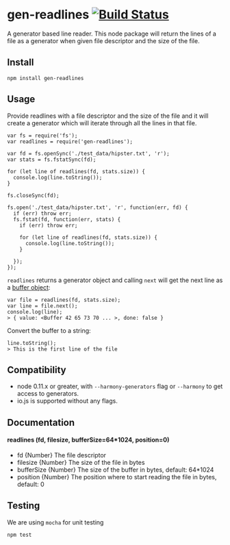 gen-readlines [![Build Status](https://travis-ci.org/neurosnap/gen-readlines.svg?branch=master)](https://travis-ci.org/neurosnap/gen-readlines)
=====================

A generator based line reader. This node package will return the lines of a file
as a generator when given file descriptor and the size of the file.

Install
-------

```
npm install gen-readlines
```

Usage
-----

Provide readlines with a file descriptor and the size of the file and it will
create a generator which will iterate through all the lines in that file.

```
var fs = require('fs');
var readlines = require('gen-readlines');

var fd = fs.openSync('./test_data/hipster.txt', 'r');
var stats = fs.fstatSync(fd);

for (let line of readlines(fd, stats.size)) {
  console.log(line.toString());
}

fs.closeSync(fd);
```

```
fs.open('./test_data/hipster.txt', 'r', function(err, fd) {
  if (err) throw err;
  fs.fstat(fd, function(err, stats) {
    if (err) throw err;

    for (let line of readlines(fd, stats.size)) {
      console.log(line.toString());
    }

  });
});
```

`readlines` returns a generator object and calling `next` will get the next
line as a [buffer object](https://nodejs.org/api/buffer.html):

```
var file = readlines(fd, stats.size);
var line = file.next();
console.log(line);
> { value: <Buffer 42 65 73 70 ... >, done: false }
```

Convert the buffer to a string:

```
line.toString();
> This is the first line of the file
```

Compatibility
-------------

* node 0.11.x or greater, with `--harmony-generators` flag or `--harmony` to get access to generators.
* io.js is supported without any flags.

Documentation
-------------

#### readlines (fd, filesize, bufferSize=64\*1024, position=0)

 * fd {Number} The file descriptor
 * filesize {Number} The size of the file in bytes
 * bufferSize {Number} The size of the buffer in bytes, default: 64\*1024
 * position {Number} The position where to start reading the file in bytes, default: 0

Testing
-------

We are using `mocha` for unit testing

```
npm test
```
